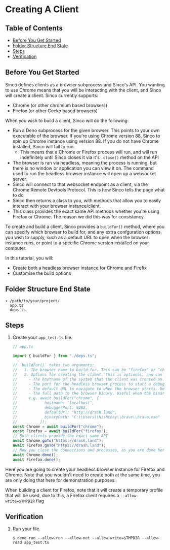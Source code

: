 # Creating A Client

## Table of Contents

- [Before You Get Started](#before-you-get-started)
- [Folder Structure End State](#folder-structure-end-state)
- [Steps](#steps)
- [Verification](#verification)

## Before You Get Started

Sinco defines clients as a browser subprocess and Sinco's API. You wanting to
use Chrome means that you will be interacting with the client, and Sinco will
create a client. Sinco currently supports:

- Chrome (or other chromium based browsers)
- Firefox (or other Gecko based browsers)

When you wish to build a client, Sinco will do the following:

- Run a Deno subprocess for the given browser. This points to your own
  executable of the browser. If you're using Chrome version 88, Sinco to spin up
  Chrome instance using version 88. If you do not have Chrome installed, Sinco
  will fail to run.
  - This means that a Chrome or Firefox process will run, and will run
    indefinitely until Sinco closes it via it's `.close()` method on the API
- The browser is ran via headless, meaning the process is running, but there is
  no window or application you can view it on. The command used to run the
  headless browser instance will open up a websocket server.
- Sinco will connect to that websocket endpoint as a client, via the Chrome
  Remote Devtools Protocol. This is how Sinco tells the page what to do
- Sinco then returns a class to you, with methods that allow you to easily
  interact with your browser instance/client.
- This class provides the exact same API methods whether you're using Firefox or
  Chrome. The reason we did this was for consistency

To create and build a client, Sinco provides a `buildFor()` method, where you
can specify which browser to build for, and any extra confguration options you
wish to supply, such as a default URL to open when the browser instance runs, or
point to a specific Chrome version installed on your computer.

In this tutorial, you will:

- Create both a headless browser instance for Chrome and Firefix
- Customise the build options

## Folder Structure End State

```text
▾ /path/to/your/project/
  app.ts
  deps.ts
```

## Steps

1. Create your `app_test.ts` file.

   ```typescript
   // app.ts

   import { buildFor } from "./deps.ts";

   // `buildFor()` takes two arguments:
   //   1. The browser name to build for. This can be "firefox" or "chrome". This is required.
   //   2. Options for creating the client. This is optional, and can be left out. This can be any or all of the following:
   //     - The hostname of the system that the client was created on. For you, this is your host machine. Defaults to "0.0.0.0" for MacOS and Linux, and "127.0.0.1" for Windows.
   //     - The port for the headless browser process to start a debugger server on. This is only important if you wish to occupy a different port than the default one. Defaults to 9293.
   //     - The default URL to navigate to when the browser starts. Defaults to "https://chromestatus.com" for a Chrome browser, and "https://developer.mozilla.org" for a Firefox browser
   //     - The full path to the browser binary. Useful when the binary is installed in a different location or using an alternate browser of the same underlying engine. A good example would be Brave Browser (Chromium based).
   //     e.g. await buildFor("chrome", {
   //            hostname: "localhost",
   //            debuggerPort: 9292,
   //            defaultUrl: "http://drash.land",
   //            binaryPath: "C:\\Users\\Nishchay\\brave\\brave.exe"
   //          });
   const Chrome = await buildFor("chrome");
   const Firefox = await buildFor("firefox");
   // Both clients provide the exact same API
   await Chrome.goTo("https://drash.land");
   await Firefox.goTo("https://drash.land");
   // Now you close the connections and processes, as you are done here
   await Chrome.done();
   await Firefox.done();
   ```

Here you are going to create your headless browser instance for Firefox and
Chrome. Note that you wouldn't need to create both at the same time, you are
only doing that here for demonstration purposes.

When building a client for Firefox, note that it will create a temporary profile
that will be used, due to this, a Firefox client requires a
`--allow-write=$TMPDIR` flag

## Verification

1. Run your file.

   ```shell
   $ deno run --allow-run --allow-net --allow-write=$TMPDIR --allow-read app_test.ts
   ```
